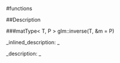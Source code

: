 #functions


<!--
_visible: True_
_advanced: False_
-->

##Description





<!----------------------------------------------------------------------------->

###matType< T, P > glm::inverse(T, &m = P)

<!--
_syntax: glm::inverse(T, &m = P)_
_name: glm::inverse_
_returns: matType< T, P >_
_returns_description: _
_parameters: const matType< T, P > &m=P_
_version_started: 0.10.0_
_version_deprecated: _
_summary: _
_constant: False_
_static: False_
_visible: True_
_advanced: False_
-->

_inlined_description: _







_description: _







<!----------------------------------------------------------------------------->

